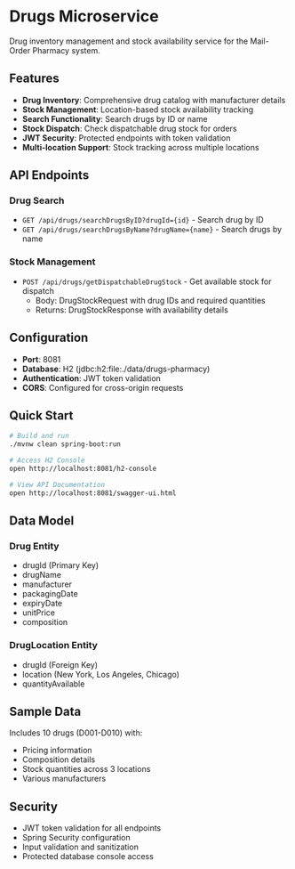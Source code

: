 # Drugs Microservice

Drug inventory management and stock availability service for the Mail-Order Pharmacy system.

## Features

- **Drug Inventory**: Comprehensive drug catalog with manufacturer details
- **Stock Management**: Location-based stock availability tracking
- **Search Functionality**: Search drugs by ID or name
- **Stock Dispatch**: Check dispatchable drug stock for orders
- **JWT Security**: Protected endpoints with token validation
- **Multi-location Support**: Stock tracking across multiple locations

## API Endpoints

### Drug Search

- `GET /api/drugs/searchDrugsByID?drugId={id}` - Search drug by ID
- `GET /api/drugs/searchDrugsByName?drugName={name}` - Search drugs by name

### Stock Management

- `POST /api/drugs/getDispatchableDrugStock` - Get available stock for dispatch
  - Body: DrugStockRequest with drug IDs and required quantities
  - Returns: DrugStockResponse with availability details

## Configuration

- **Port**: 8081
- **Database**: H2 (jdbc:h2:file:./data/drugs-pharmacy)
- **Authentication**: JWT token validation
- **CORS**: Configured for cross-origin requests

## Quick Start

```bash
# Build and run
./mvnw clean spring-boot:run

# Access H2 Console
open http://localhost:8081/h2-console

# View API Documentation
open http://localhost:8081/swagger-ui.html
```

## Data Model

### Drug Entity
- drugId (Primary Key)
- drugName
- manufacturer
- packagingDate
- expiryDate
- unitPrice
- composition

### DrugLocation Entity
- drugId (Foreign Key)
- location (New York, Los Angeles, Chicago)
- quantityAvailable

## Sample Data

Includes 10 drugs (D001-D010) with:
- Pricing information
- Composition details
- Stock quantities across 3 locations
- Various manufacturers

## Security

- JWT token validation for all endpoints
- Spring Security configuration
- Input validation and sanitization
- Protected database console access

